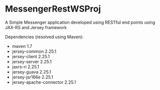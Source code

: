 # MessengerRestWSProj
A Simple Messenger application developed using RESTful end points using JAX-RS and Jersey framework

Dependencies (resolved using Maven):
* maven 1.7
* jersey-common 2.25.1
* jersey-client 2.25.1
* jersey-server 2.25.1
* jaxrs-ri 2.25.1
* jersey-guava 2.25.1
* jersey-jsr166e 2.25.1
* jersey-apache-connector 2.25.1
